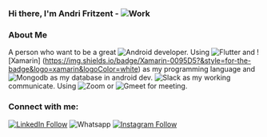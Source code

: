 ### Hi there, I'm Andri Fritzent - ![Work](https://img.shields.io/badge/OpentoWork👋-76B900?style=for-the-badge&logoColor=white)

### About Me
A person who want to be a great ![Android](https://img.shields.io/badge/Android-3DDC84?style=for-the-badge&logo=android&logoColor=white) developer. Using ![Flutter](https://img.shields.io/badge/Flutter-0095D5?&style=for-the-badge&logo=flutter&logoColor=white)  and ![Xamarin] (https://img.shields.io/badge/Xamarin-0095D5?&style=for-the-badge&logo=xamarin&logoColor=white) as my programming language and ![Mongodb](https://img.shields.io/badge/MongoDB-4EA94B?style=for-the-badge&logo=mongodb&logoColor=white) as my database in android dev. ![Slack](https://img.shields.io/badge/Slack-4A154B?style=for-the-badge&logo=slack&logoColor=white) as my working communicate. Using ![Zoom](https://img.shields.io/badge/Zoom-2D8CFF?style=for-the-badge&logo=zoom&logoColor=white) or ![Gmeet](https://img.shields.io/badge/Google%20Meet-32A350?style=for-the-badge&logo=google-meet&logoColor=white) for meeting.

### Connect with me:
[![LinkedIn Follow](https://img.shields.io/badge/AndriFritzent-0077B5?style=for-the-badge&logo=linkedin&logoColor=white)](https://www.linkedin.com/in/andri-fritzent/)
![Whatsapp](https://img.shields.io/badge/081226147346-25D366?style=for-the-badge&logo=whatsapp&logoColor=white)
[![Instagram Follow](https://img.shields.io/badge/@fritzent-E4405F?style=for-the-badge&logo=instagram&logoColor=white)](https://www.instagram.com/fritzent/)

<!---
Fritzent/Fritzent is a ✨ special ✨ repository because its `README.md` (this file) appears on your GitHub profile.
You can click the Preview link to take a look at your changes.
--->
